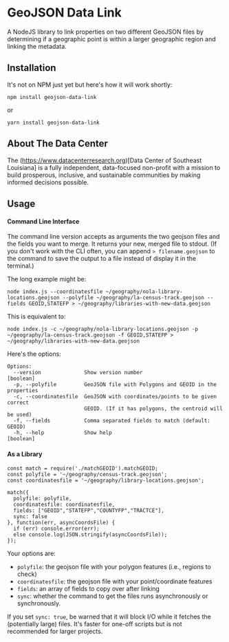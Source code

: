 # GeoJSON Data Link
A NodeJS library to link properties on two different GeoJSON files by determining if a geographic point is within a larger geographic region and linking the metadata.

## Installation

It's not on NPM just yet but here's how it will work shortly:

`npm install geojson-data-link`

or

`yarn install geojson-data-link`

## About The Data Center
The (https://www.datacenterresearch.org)[Data Center of Southeast Louisiana] is a fully independent, data-focused non-profit with a mission to build prosperous, inclusive, and sustainable communities by making informed decisions possible. 

## Usage

#### Command Line Interface
The command line version accepts as arguments the two geojson files and the fields you want to merge. It returns your new, merged file to stdout. (If you don't work with the CLI often, you can append `> filename.geojson` to the command to save the output to a file instead of display it in the terminal.)

The long example might be:

```
node index.js --coordinatesfile ~/geography/nola-library-locations.geojson --polyfile ~/geography/la-census-track.geojson --fields GEOID,STATEFP > ~/geography/libraries-with-new-data.geojson
```

This is equivalent to:

```
node index.js -c ~/geography/nola-library-locations.geojson -p ~/geography/la-census-track.geojson -f GEOID,STATEFP > ~/geography/libraries-with-new-data.geojson
```

Here's the options:
```
Options:
  --version              Show version number                           [boolean]
  -p, --polyfile         GeoJSON file with Polygons and GEOID in the properties
  -c, --coordinatesfile  GeoJSON with coordinates/points to be given correct
                         GEOID. (If it has polygons, the centroid will be used)
  -f, --fields           Comma separated fields to match (default: GEOID)
  -h, --help             Show help                                     [boolean]
```

#### As a Library

```
const match = require('./matchGEOID').matchGEOID;
const polyfile = '~/geography/census-track.geojson';
const coordinatesfile = '~/geography/library-locations.geojson';

match({
  polyfile: polyfile,
  coordinatesfile: coordinatesfile,
  fields: ["GEOID","STATEFP","COUNTYFP","TRACTCE"],
  sync: false
}, function(err, asyncCoordsFile) {
  if (err) console.error(err);
  else console.log(JSON.stringify(asyncCoordsFile));
});

```
Your options are:

- `polyfile`: the geojson file with your polygon features (i.e., regions to check)
- `coordinatesfile`: the geojson file with your point/coordinate features
- `fields`: an array of fields to copy over after linking
- `sync`: whether the command to get the files runs asynchronously or synchronously.

If you set `sync: true`, be warned that it will block I/O while it fetches the (potentially large) files. It's faster for one-off scripts but is not recommended for larger projects. 
